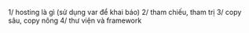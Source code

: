 1/ hosting là gì (sử dụng var để khai báo)
2/ tham chiếu, tham trị
3/ copy sâu, copy nông
4/ thư viện và framework